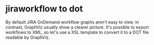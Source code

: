 jiraworkflow to dot
===================

By default JIRA OnDemand workflow graphs aren't easy to view. In contrast, GraphViz usually show a clearer picture. It's possible to export workflows to XML, so let's use a XSL template to convert it to a DOT file readable by GraphViz.
